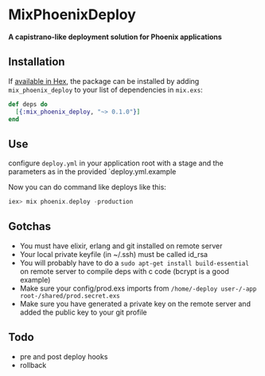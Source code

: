 # MixPhoenixDeploy

**A capistrano-like deployment solution for Phoenix applications**

## Installation

If [available in Hex](https://hex.pm/docs/publish), the package can be installed
by adding `mix_phoenix_deploy` to your list of dependencies in `mix.exs`:

```elixir
def deps do
  [{:mix_phoenix_deploy, "~> 0.1.0"}]
end
```

## Use
configure `deploy.yml` in your application root with a stage and the parameters as in 
the provided `deploy.yml.example

Now you can do command like deploys like this: 
```elixir
iex> mix phoenix.deploy -production
```

## Gotchas
* You must have elixir, erlang and git installed on remote server
* Your local private keyfile (in ~/.ssh) must be called id_rsa
* You will probably have to do a `sudo apt-get install build-essential` on remote server to compile deps with c code (bcrypt is a good example)
* Make sure your config/prod.exs imports from `/home/-deploy user-/-app root-/shared/prod.secret.exs`
* Make sure you have generated a private key on the remote server and added the public key to your git profile

## Todo
* pre and post deploy hooks
* rollback
